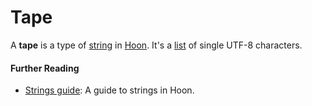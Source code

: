 # Tape

A **tape** is a type of [string](/glossary/string) in [Hoon](/glossary/hoon). It's a [list](/glossary/list) of single UTF-8 characters.

#### Further Reading

- [Strings guide](/language/hoon/guides/strings): A guide to strings in Hoon.
